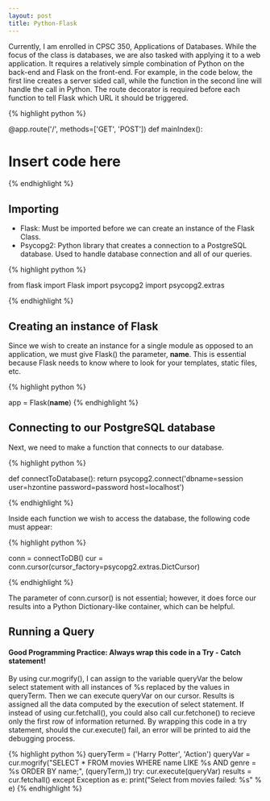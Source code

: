 ```yaml
---
layout: post
title: Python-Flask
---
```



Currently, I am enrolled in CPSC 350, Applications of Databases. While the focus of the class is databases, we are also tasked with applying it to a web application. It requires a relatively simple combination of Python on the back-end and Flask on the front-end. For example, in the code below, the first line creates a server sided call, while the function in the second line will handle the call in Python. The route decorator is required before each function to tell Flask which URL it should be triggered.

{% highlight python %}

@app.route('/', methods=['GET', 'POST'])
def mainIndex():
  # Insert code here

{% endhighlight %}

## Importing
  * Flask: Must be imported before we can create an instance of the Flask Class.
  * Psycopg2: Python library that creates a connection to a PostgreSQL database. Used to handle database connection and all of our queries.

{% highlight python %}

from flask import Flask
import psycopg2
import psycopg2.extras

{% endhighlight %}

## Creating an instance of Flask

Since we wish to create an instance for a single module as opposed to an application, we must give Flask() the parameter, __name__. This is essential because Flask needs to know where to look for your templates, static files, etc.

{% highlight python %}

app = Flask(__name__)
{% endhighlight %}

## Connecting to our PostgreSQL database

Next, we need to make a function that connects to our database.

{% highlight python %}

def connectToDatabase():
 return psycopg2.connect('dbname=session user=hzontine password=password host=localhost')

{% endhighlight %}
 
Inside each function we wish to access the database, the following code must appear:

{% highlight python %}

conn = connectToDB()
cur = conn.cursor(cursor_factory=psycopg2.extras.DictCursor)

{% endhighlight %}

The parameter of conn.cursor() is not essential; however, it does force our results into a Python Dictionary-like container, which can be helpful.

## Running a Query

#### Good Programming Practice: Always wrap this code in a Try - Catch statement!

By using cur.mogrify(), I can assign to the variable queryVar the below select statement with all instances of %s replaced by the values in queryTerm. Then we can execute queryVar on our cursor. Results is assigned all the data computed by the execution of select statement. If instead of using cur.fetchall(), you could also call cur.fetchone() to recieve only the first row of information returned. By wrapping this code in a try statement, should the cur.execute() fail, an error will be printed to aid the debugging process.

{% highlight python %}
queryTerm = ('Harry Potter', 'Action')
queryVar = cur.mogrify("SELECT * FROM movies WHERE name LIKE %s AND genre = %s ORDER BY name;", (queryTerm,))
try:
  cur.execute(queryVar)
  results = cur.fetchall()
except Exception as e:
  print("Select from movies failed: %s" % e)
{% endhighlight %}
